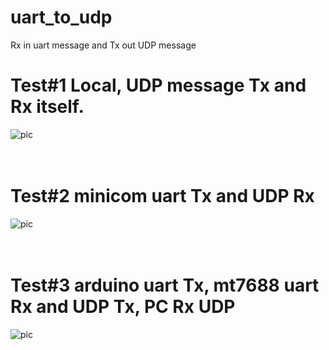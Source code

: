 # uart_to_udp
Rx in uart message and Tx out UDP message

# Test#1 Local, UDP message Tx and Rx itself.
![pic](pic/test1.jpg)<br><br><br>


# Test#2 minicom uart Tx and UDP Rx
![pic](pic/test2.jpg)<br><br><br>


# Test#3 arduino uart Tx, mt7688 uart Rx and UDP Tx, PC Rx UDP
![pic](pic/test3.jpg)<br><br><br>
